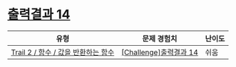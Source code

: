 # [출력결과 14](https://www.codetree.ai/trails/complete/curated-cards/challenge-reading-k201534)

|유형|문제 경험치|난이도|
|---|---|---|
|[Trail 2 / 함수 / 값을 반환하는 함수](https://www.codetree.ai/trail-info/novice-mid/)|[[Challenge]출력결과 14](https://www.codetree.ai/trails/complete/curated-cards/challenge-reading-k201534/)|쉬움|

